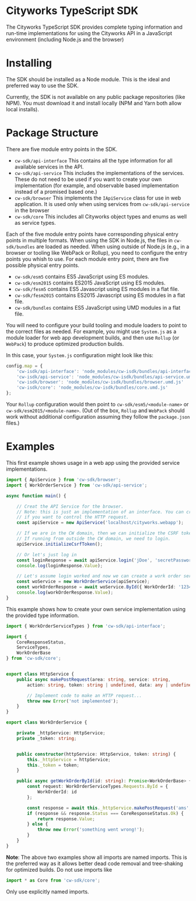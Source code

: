 # Cityworks TypeScript SDK

The Cityworks TypeScript SDK provides complete typing information and run-time implementations for using the Cityworks API in a JavaScript environment (including Node.js and the browser)

# Installing

The SDK should be installed as a Node module. This is the ideal and preferred way to use the SDK.

Currently, the SDK is not available on any public package repositories (like NPM). You must download it and install locally (NPM and Yarn both allow local installs).

# Package Structure

There are five module entry points in the SDK.

* `cw-sdk/api-interface` This contains all the type information for all available services in the API.
* `cw-sdk/api-service` This includes the implementations of the services. These do not need to be used if you want to create your own implementation (for example, and observable based implementation instead of a promised based one.)
* `cw-sdk/browser` This implements the `IApiService` class for use in web application. It is used only when using services from `cw-sdk/api-service` in the browser 
* `cw-sdk/core` This includes all Cityworks object types and enums as well as service types.


Each of the five module entry points have corresponding physical entry points in multiple formats. When using the SDK in Node.js, the files in `cw-sdk/bundles` are loaded as needed. When using outside of Node.js (e.g., in a browser or tooling like WebPack or Rollup), you need to configure the entry points you whish to use. For each module entry point, there are five possible physical entry points.

* `cw-sdk/esm5` contains ES5 JavaScript using ES modules.
* `cw-sdk/esm2015` contains ES2015 JavaScript using ES modules.
* `cw-sdk/fesm5` contains ES5 Javascript using ES modules in a flat file.
* `cw-sdk/fesm2015` contains ES2015 Javascript using ES modules in a flat file.
* `cw-sdk/bundles` contains ES5 JavaScript using UMD modules in a flat file.

You will need to configure your build tooling and module loaders to point to the correct files as needed. For example, you might use `System.js` as a module loader for web app development builds, and then use `Rollup` (or `WebPack`) to produce optimized production builds.

In this case, your `System.js` configuration might look like this:
```ts
config.map = {
    'cw-isdk/api-interface': 'node_modules/cw-isdk/bundles/api-interface.umd.js'
    'cw-isdk/api-service': 'node_modules/cw-isdk/bundles/api-service.umd.js'
    'cw-isdk/browser': 'node_modules/cw-isdk/bundles/browser.umd.js'
    'cw-isdk/core': 'node_modules/cw-isdk/bundles/core.umd.js'
};
```

Your `Rollup` configuration would then point to `cw-sdk/esm5/<module-name>` or `cw-sdk/esm2015/<module-name>`. (Out of the box, `Rollup` and `WebPack` should work without additional configuration assuming they follow the `package.json` files.)

# Examples

This first example shows usage in a web app using the provided service implementations.

```ts
import { ApiService } from 'cw-sdk/browser';
import { WorkOrderService } from 'cw-sdk/api-service';

async function main() {

    // Creat the API Service for the browser.
    // Note: this is just an implementation of an interface. You can create you own
    // if you want to control the HTTP request.
    const apiService = new ApiService('localhost/cityworks.webapp');

    // If we are in the CW domain, then we can initialize the CSRF token instead of logging in.
    // If running from outside the CW domain, we need to login.
    apiService.initializeCsrfToken();

    // Or let's just log in
    const loginResponse = await apiService.login('jDoe', 'secretPassword');
    console.log(loginResponse.Value);

    // Let's assume login worked and now we can create a work order service and get a work order.
    const woService = new WorkOrderService(apiService);
    const workOrderResponse = await woService.ById({ WorkOrderId: '1234' });
    console.log(workOrderResponse.Value);
}
```


This example shows how to create your own service implementation using the provided type information.

```ts
import { WorkOrderServiceTypes } from 'cw-sdk/api-interface';

import {
    CoreResponseStatus,
    ServiceTypes,
    WorkOrderBase
} from 'cw-sdk/core';


export class HttpService {
    public async makePostRequest(area: string, service: string,
        action: string, token: string | undefined, data: any | undefined): Promise<ServiceTypes.CoreResponseBase_<any>> {

        // Implement code to make an HTTP request...
        throw new Error('not implemented');
    }
}

export class WorkOrderService {

    private _httpService: HttpService;
    private _token: string;


    public constructor(httpService: HttpService, token: string) {
        this._httpService = httpService;
        this._token = token;
    }

    public async getWorkOrderById(id: string): Promise<WorkOrderBase> {
        const request: WorkOrderServiceTypes.Requests.ById = {
            WorkOrderId: id
        };

        const response = await this._httpService.makePostRequest('ams', 'workorder', 'byid', this._token, request);
        if (response && response.Status === CoreResponseStatus.Ok) {
            return response.Value;
        } else {
            throw new Error('something went wrong!');
        }
    }
}
```

**Note**: The above two examples show all imports are named imports. This is the preferred way as it allows better dead code removal and tree-shaking for optimized builds. Do not use imports like 
```ts
import * as Core from 'cw-sdk/core';
``` 
Only use explicitly named imports.